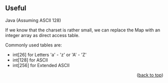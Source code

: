 ## Useful

Java (Assuming ASCII 128)

If we know that the charset is rather small, we can replace the Map with an integer array as direct access table.

Commonly used tables are:

* int[26] for Letters 'a' - 'z' or 'A' - 'Z'
* int[128] for ASCII
* int[256] for Extended ASCII

<p align="right">(<a href="#top">back to top</a>)</p>